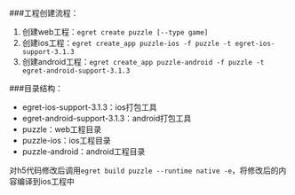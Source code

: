 ###工程创建流程：
1. 创建web工程：`egret create puzzle [--type game]`
2. 创建ios工程：`egret create_app puzzle-ios -f puzzle -t egret-ios-support-3.1.3`
3. 创建android工程：`egret create_app puzzle-android -f puzzle -t egret-android-support-3.1.3`

###目录结构：
- egret-ios-support-3.1.3：ios打包工具
- egret-android-support-3.1.3：android打包工具
- puzzle：web工程目录
- puzzle-ios：ios工程目录
- puzzle-android：android工程目录

对h5代码修改后调用`egret build puzzle --runtime native -e`，将修改后的内容编译到ios工程中